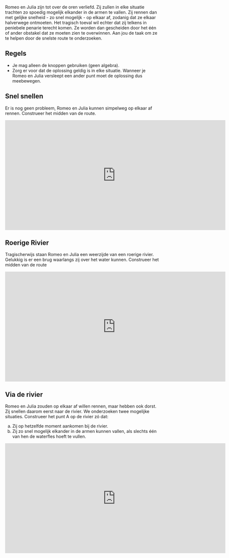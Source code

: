 Romeo en Julia zijn tot over de oren verliefd. Zij zullen in elke situatie trachten zo spoedig mogelijk elkander in de armen te vallen. Zij rennen dan met gelijke snelheid - zo snel mogelijk - op elkaar af, zodanig dat ze elkaar halverwege ontmoeten. Het tragisch toeval wil echter dat zij telkens in peniebele penarie terecht komen. Ze worden dan gescheiden door het één of ander obstakel dat ze moeten zien te overwinnen. Aan jou de taak om ze te helpen door de snelste route te onderzoeken.

## Regels

- Je mag alleen de knoppen gebruiken (geen algebra).
- Zorg er voor dat de oplossing geldig is in elke situatie. Wanneer je Romeo en Julia versleept een ander punt moet de oplossing dus meebewegen.

## Snel snellen

Er is nog geen probleem, Romeo en Julia kunnen simpelweg op elkaar af rennen. Construeer het midden van de route.

<p align=center>
<iframe scrolling="no" title="romeojulia_simpel" src="https://www.geogebra.org/material/iframe/id/wbjcgxdn/width/720/height/360/border/888888/sfsb/true/smb/false/stb/true/stbh/false/ai/true/asb/false/sri/true/rc/true/ld/false/sdz/true/ctl/true" width="720px" height="360px" style="border:0px;"> </iframe>
</p>

## Roerige Rivier

Tragischerwijs staan Romeo en Julia een weerzijde van een roerige rivier. Gelukkig is er een brug waarlangs zij over het water kunnen. Construeer het midden van de route

<p align=center>
<iframe scrolling="no" title="romeojulia_rivier" src="https://www.geogebra.org/material/iframe/id/dq9gesqp/width/720/height/360/border/888888/sfsb/true/smb/false/stb/true/stbh/false/ai/true/asb/false/sri/true/rc/true/ld/false/sdz/true/ctl/true" width="720px" height="360px" style="border:0px;"> </iframe>
</p>

## Via de rivier

Romeo en Julia zouden op elkaar af willen rennen, maar hebben ook dorst. Zij snellen daarom eerst naar de rivier. We onderzoeken twee mogelijke situaties. Construeer het punt A op de rivier zó dat:

<ol type="a">
  <li>Zij op hetzelfde moment aankomen bij de rivier.</li>
  <li>Zij zo snel mogelijk elkander in de armen kunnen vallen, als slechts één van hen de waterfles hoeft te vullen. </li>
</ol>

<p align=center>
<iframe scrolling="no" title="romeojulia_dorst" src="https://www.geogebra.org/material/iframe/id/bzasvjge/width/720/height/360/border/888888/sfsb/true/smb/false/stb/true/stbh/false/ai/false/asb/false/sri/true/rc/false/ld/false/sdz/true/ctl/true" width="720px" height="360px" style="border:0px;"> </iframe>
</p>
